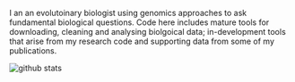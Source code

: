 
I an an evolutoinary biologist using genomics approaches to ask fundamental biological questions. Code here includes mature tools for downloading, cleaning and analysing biolgoical data; in-development tools that arise from my research code and supporting data from some of my publications. 


![github stats](https://github-readme-stats.vercel.app/api?username=dwinter&show_icons=true)

<!--
**dwinter/dwinter** is a ✨ _special_ ✨ repository because its `README.md` (this file) appears on your GitHub profile.

Here are some ideas to get you started:

- 🔭 I’m currently working on ...
- 🌱 I’m currently learning ...
- 👯 I’m looking to collaborate on ...
- 🤔 I’m looking for help with ...
- 💬 Ask me about ...
- 📫 How to reach me: ...
- 😄 Pronouns: ...
- ⚡ Fun fact: ...
-->
